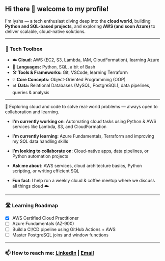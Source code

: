 ## Hi there 👋 welcome to my profile!

I'm Iysha — a tech enthusiast diving deep into the **cloud world**, building **Python and SQL-based projects**, and exploring **AWS (and soon Azure)** to deliver scalable, cloud-native solutions.

---

### 🧰 Tech Toolbox
- ☁️ **Cloud:** AWS (EC2, S3, Lambda, IAM, CloudFormation), learning Azure  
- 🐍 **Languages:** Python, SQL, a bit of Bash  
- 🛠️ **Tools & Frameworks:** Git, VSCode, learning Terraform
- 💡 **Core Concepts:** Object-Oriented Programming (OOP)
- 📊 **Data:** Relational Databases (MySQL, PostgreSQL), data pipelines, queries & analysis  

---
📌 Exploring cloud and code to solve real-world problems — always open to collaboration and learning.

-  **I’m currently working on**: Automating cloud tasks using Python & AWS services like Lambda, S3, and CloudFormation
-  **I’m currently learning**: Azure Fundamentals, Terraform and improving my SQL data handling skills  

-  **I’m looking to collaborate on**: Cloud-native apps, data pipelines, or Python automation projects  
-  **Ask me about**: AWS services, cloud architecture basics, Python scripting, or writing efficient SQL  
-  **Fun fact**: I help run a weekly cloud & coffee meetup where we discuss all things cloud ☁️  

---

### 🛣️ Learning Roadmap
- [x] AWS Certified Cloud Practitioner
- [ ] Azure Fundamentals (AZ-900)
- [ ] Build a CI/CD pipeline using GitHub Actions + AWS
- [ ] Master PostgreSQL joins and window functions

---

### 📫 **How to reach me**: [LinkedIn](https://www.linkedin.com/in/iyshakhan/) | [Email](mailto:iyshakhan75@gmail.com)  
